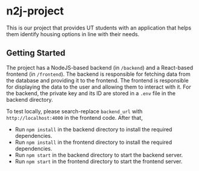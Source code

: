 # n2j-project

This is our project that provides UT students with an application that helps them identify housing options in line with their needs.

## Getting Started

The project has a NodeJS-based backend (in `/backend`) and a React-based frontend (in `/frontend`). The backend is responsible for fetching data from the database and providing it to the frontend. The frontend is responsible for displaying the data to the user and allowing them to interact with it. For the backend, the private
key and its ID are stored in a `.env` file in the backend directory. 

To test locally, please search-replace `backend_url` with `http://localhost:4000` in the frontend code. After that,
- Run `npm install` in the backend directory to install the required dependencies.
- Run `npm install` in the frontend directory to install the required dependencies.
- Run `npm start` in the backend directory to start the backend server.
- Run `npm start` in the frontend directory to start the frontend server.